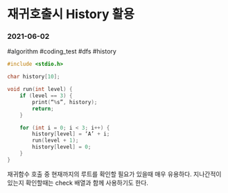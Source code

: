 # 재귀호출시 History 활용
### 2021-06-02
#algorithm #coding_test #dfs #history
```cpp
#include <stdio.h>

char history[10];

void run(int level) {
	if (level == 3) {
		print(“%s”, history);
		return;
	}

	for (int i = 0; i < 3; i++) {
		history[level] = ‘A’ + i;
		run(level + 1);
		history[level] = 0;
	}
}

```

재귀함수 호출 중 현재까지의 루트를 확인할 필요가 있을때 매우 유용하다. 지나간적이 있는지 확인할때는 check 배열과 함께 사용하기도 한다.